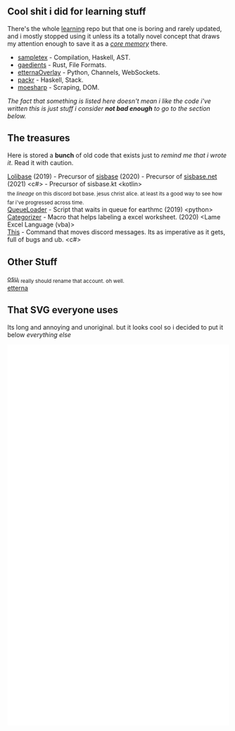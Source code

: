 Cool shit i did for learning stuff
---
There's the whole [learning](https://github.com/roridev/learning.git) repo but that one is boring and rarely updated, and i mostly stopped using it unless its a totally novel concept that draws my attention enough to save it as a [*core memory*](https://i.imgur.com/q5VmRfo.png) there.

- [sampletex](https://github.com/roridev/sampletex) - Compilation, Haskell, AST.
- [gaedients](https://github.com/roridev/sampletex) - Rust, File Formats.
- [etternaOverlay](https://github.com/roridev/etternaOverlay) - Python, Channels, WebSockets.
- [packr](https://github.com/roridev/packr) - Haskell, Stack.
- [moesharp](https://github.com/roridev/moesharp) - Scraping, DOM.

*The fact that something is listed here doesn't mean i like the code i've written this is just stuff i consider **not bad enough** to go to the section below.*

The treasures
---
Here is stored a **bunch** of old code that exists just to *remind me that i wrote it*. Read it with caution.  

[Lolibase](https://github.com/LoliDevs/LoliBase) (2019) - Precursor of [sisbase](https://github.com/siscodeorg/sisbase) (2020) - Precursor of [sisbase.net](https://github.com/siscodeorg/sisbase-discord.net) (2021) \<c#>  - Precursor of sisbase.kt \<kotlin\>  
<sub>the *lineage* on this discord bot base. jesus christ alice. at least its a good way to see how far i've progressed across time.</sub>  
[QueueLoader](https://github.com/RORIdev/QueueLoader) - Script that waits in queue for earthmc (2019) \<python>  
[Categorizer](https://github.com/RORIdev/Categorizer) - Macro that helps labeling a excel worksheet. (2020) \<Lame Excel Language (vba)>  
[This](https://gist.github.com/RORIdev/ae46b452c503ddd087bb1c966b65c3f6) - Command that moves discord messages. Its as imperative as it gets, full of bugs and ub. <c#>

Other Stuff
---
[osu](https://osu.ppy.sh/users/8945532)<sub>i really should rename that account. oh well.</sub>  
[etterna](https://etternaonline.com/user/roridev)

That SVG everyone uses
---
Its long and annoying and unoriginal. but it looks cool so i decided to put it below *everything else*

![](github-metrics.svg)
